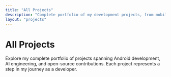 ```yaml
---
title: "All Projects"
description: "Complete portfolio of my development projects, from mobile apps to AI experiments and open-source contributions"
layout: "projects"
---
```


# All Projects

Explore my complete portfolio of projects spanning Android development, AI engineering, and open-source contributions. Each project represents a step in my journey as a developer.